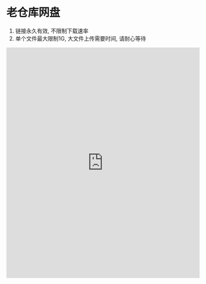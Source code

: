 # 老仓库网盘
1. 链接永久有效, 不限制下载速率
2. 单个文件最大限制1G, 大文件上传需要时间, 请耐心等待


<iframe src="https://zhangyiyang.xyz/files" width="100%" height="600" frameborder="0">
  您的浏览器不支持 iframe 标签, 请更换浏览器.
</iframe>
